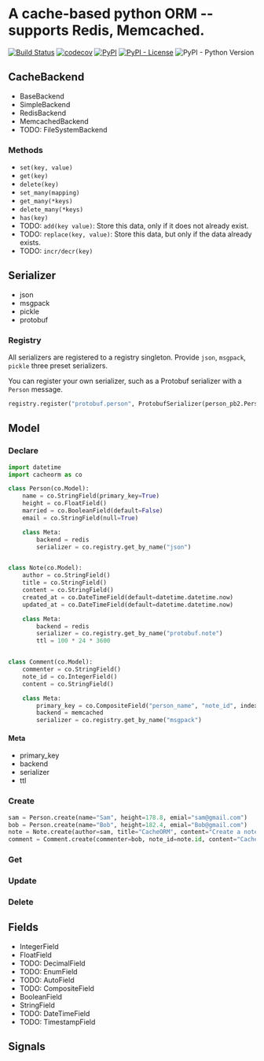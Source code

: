 # A cache-based python ORM -- supports Redis, Memcached.

[![Build Status](https://travis-ci.org/Leosocy/cacheorm.svg?branch=master)](https://travis-ci.org/Leosocy/cacheorm)
[![codecov](https://codecov.io/gh/Leosocy/cacheorm/branch/master/graph/badge.svg)](https://codecov.io/gh/Leosocy/cacheorm)
[![PyPI](https://img.shields.io/pypi/v/cacheorm)](https://pypi.org/project/cacheorm/)
[![PyPI - License](https://img.shields.io/pypi/l/cacheorm)](https://github.com/Leosocy/cacheorm/blob/master/README.md)
![PyPI - Python Version](https://img.shields.io/pypi/pyversions/cacheorm)

## CacheBackend

- BaseBackend
- SimpleBackend
- RedisBackend
- MemcachedBackend
- TODO: FileSystemBackend

### Methods

- `set(key, value)`
- `get(key)`
- `delete(key)`
- `set_many(mapping)`
- `get_many(*keys)`
- `delete_many(*keys)`
- `has(key)`
- TODO: `add(key value)`: Store this data, only if it does not already exist.
- TODO: `replace(key, value)`: Store this data, but only if the data already exists.
- TODO: `incr/decr(key)`

## Serializer

- json
- msgpack
- pickle
- protobuf

### Registry

All serializers are registered to a registry singleton.
Provide `json`, `msgpack`, `pickle` three preset serializers.

You can register your own serializer, such as a Protobuf serializer with a `Person` message.

```python
registry.register("protobuf.person", ProtobufSerializer(person_pb2.Person))
```

## Model

### Declare

```python
import datetime
import cacheorm as co

class Person(co.Model):
    name = co.StringField(primary_key=True)
    height = co.FloatField()
    married = co.BooleanField(default=False)
    email = co.StringField(null=True)

    class Meta:
        backend = redis
        serializer = co.registry.get_by_name("json")


class Note(co.Model):
    author = co.StringField()
    title = co.StringField()
    content = co.StringField()
    created_at = co.DateTimeField(default=datetime.datetime.now)
    updated_at = co.DateTimeField(default=datetime.datetime.now)

    class Meta:
        backend = redis
        serializer = co.registry.get_by_name("protobuf.note")
        ttl = 100 * 24 * 3600


class Comment(co.Model):
    commenter = co.StringField()
    note_id = co.IntegerField()
    content = co.StringField()

    class Meta:
        primary_key = co.CompositeField("person_name", "note_id", index_formatter="comment.%s.%d")
        backend = memcached
        serializer = co.registry.get_by_name("msgpack")
```

#### Meta

- primary_key
- backend
- serializer
- ttl

### Create

```python
sam = Person.create(name="Sam", height=178.8, emial="sam@gmail.com")
bob = Person.create(name="Bob", height=182.4, emial="Bob@gmail.com")
note = Note.create(author=sam, title="CacheORM", content="Create a note using cacheorm.")
comment = Comment.create(commenter=bob, note_id=note.id, content="CacheORM is so good!")
```

### Get

### Update

### Delete

## Fields

- IntegerField
- FloatField
- TODO: DecimalField
- TODO: EnumField
- TODO: AutoField
- TODO: CompositeField
- BooleanField
- StringField
- TODO: DateTimeField
- TODO: TimestampField

## Signals
